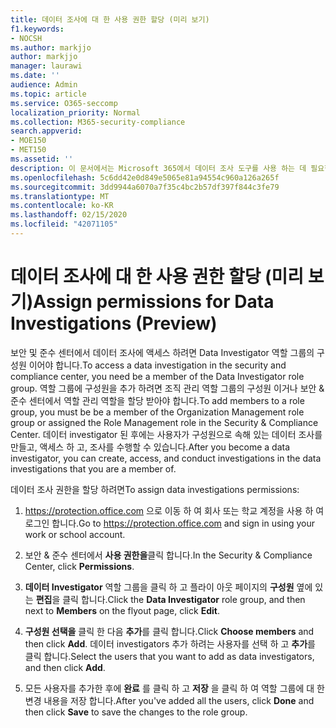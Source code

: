 ```yaml
---
title: 데이터 조사에 대 한 사용 권한 할당 (미리 보기)
f1.keywords:
- NOCSH
ms.author: markjjo
author: markjjo
manager: laurawi
ms.date: ''
audience: Admin
ms.topic: article
ms.service: O365-seccomp
localization_priority: Normal
ms.collection: M365-security-compliance
search.appverid:
- MOE150
- MET150
ms.assetid: ''
description: 이 문서에서는 Microsoft 365에서 데이터 조사 도구를 사용 하는 데 필요한 사용 권한을 설정 하는 방법에 대해 설명 합니다.
ms.openlocfilehash: 5c6dd42e0d849e5065e81a94554c960a126a265f
ms.sourcegitcommit: 3dd9944a6070a7f35c4bc2b57df397f844c3fe79
ms.translationtype: MT
ms.contentlocale: ko-KR
ms.lasthandoff: 02/15/2020
ms.locfileid: "42071105"
---
```

# <a name="assign-permissions-for-data-investigations-preview"></a><span data-ttu-id="2621a-103">데이터 조사에 대 한 사용 권한 할당 (미리 보기)</span><span class="sxs-lookup"><span data-stu-id="2621a-103">Assign permissions for Data Investigations (Preview)</span></span>

<span data-ttu-id="2621a-104">보안 및 준수 센터에서 데이터 조사에 액세스 하려면 Data Investigator 역할 그룹의 구성원 이어야 합니다.</span><span class="sxs-lookup"><span data-stu-id="2621a-104">To access a data investigation in the security and compliance center, you need be a member of the Data Investigator role group.</span></span> <span data-ttu-id="2621a-105">역할 그룹에 구성원을 추가 하려면 조직 관리 역할 그룹의 구성원 이거나 보안 & 준수 센터에서 역할 관리 역할을 할당 받아야 합니다.</span><span class="sxs-lookup"><span data-stu-id="2621a-105">To add members to a role group, you must be be a member of the Organization Management role group or assigned the Role Management role in the Security & Compliance Center.</span></span> <span data-ttu-id="2621a-106">데이터 investigator 된 후에는 사용자가 구성원으로 속해 있는 데이터 조사를 만들고, 액세스 하 고, 조사를 수행할 수 있습니다.</span><span class="sxs-lookup"><span data-stu-id="2621a-106">After you become a data investigator, you can create, access, and conduct investigations in the data investigations that you are a member of.</span></span>

<span data-ttu-id="2621a-107">데이터 조사 권한을 할당 하려면</span><span class="sxs-lookup"><span data-stu-id="2621a-107">To assign data investigations permissions:</span></span>

1. <span data-ttu-id="2621a-108">https://protection.office.com 으로 이동 하 여 회사 또는 학교 계정을 사용 하 여 로그인 합니다.</span><span class="sxs-lookup"><span data-stu-id="2621a-108">Go to https://protection.office.com and sign in using your work or school account.</span></span>

2. <span data-ttu-id="2621a-109">보안 & 준수 센터에서 **사용 권한을**클릭 합니다.</span><span class="sxs-lookup"><span data-stu-id="2621a-109">In the Security & Compliance Center, click **Permissions**.</span></span> 

3. <span data-ttu-id="2621a-110">**데이터 Investigator** 역할 그룹을 클릭 하 고 플라이 아웃 페이지의 **구성원** 옆에 있는 **편집**을 클릭 합니다.</span><span class="sxs-lookup"><span data-stu-id="2621a-110">Click the **Data Investigator** role group, and then next to **Members** on the flyout page, click **Edit**.</span></span>

4. <span data-ttu-id="2621a-111">**구성원 선택을** 클릭 한 다음 **추가**를 클릭 합니다.</span><span class="sxs-lookup"><span data-stu-id="2621a-111">Click **Choose members** and then click **Add**.</span></span> <span data-ttu-id="2621a-112">데이터 investigators 추가 하려는 사용자를 선택 하 고 **추가**를 클릭 합니다.</span><span class="sxs-lookup"><span data-stu-id="2621a-112">Select the users that you want to add as data investigators, and then click **Add**.</span></span>

5. <span data-ttu-id="2621a-113">모든 사용자를 추가한 후에 **완료** 를 클릭 하 고 **저장** 을 클릭 하 여 역할 그룹에 대 한 변경 내용을 저장 합니다.</span><span class="sxs-lookup"><span data-stu-id="2621a-113">After you've added all the users, click **Done** and then click **Save** to save the changes to the role group.</span></span>
